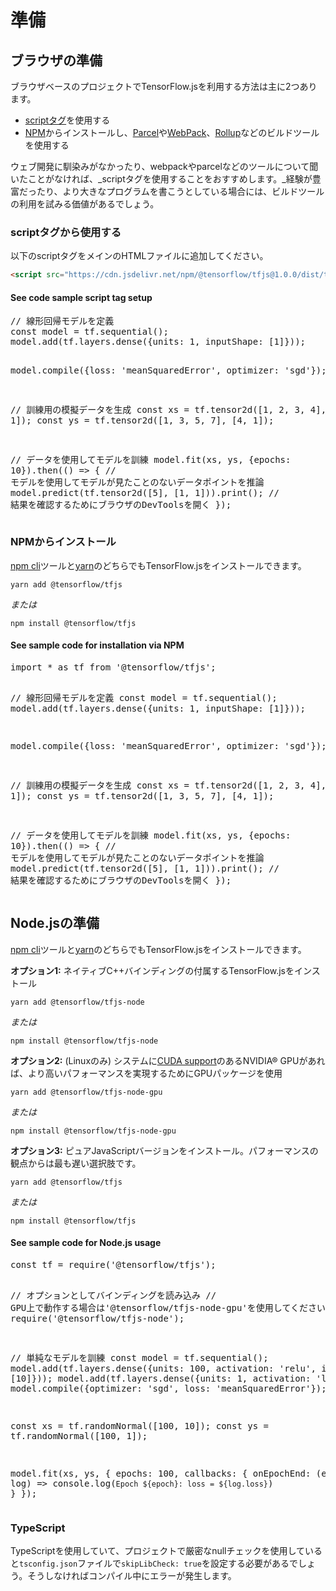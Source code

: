 # 準備

## ブラウザの準備

ブラウザベースのプロジェクトでTensorFlow.jsを利用する方法は主に2つあります。
  - [scriptタグ](https://developer.mozilla.org/en-US/docs/Learn/HTML/Howto/Use_JavaScript_within_a_webpage)を使用する
  - [NPM](https://www.npmjs.com)からインストールし、[Parcel](https://parceljs.org/)や[WebPack](https://webpack.js.org/)、[Rollup](https://rollupjs.org/guide/en)などのビルドツールを使用する

ウェブ開発に馴染みがなかったり、webpackやparcelなどのツールについて聞いたことがなければ、_scriptタグを使用することをおすすめします。_経験が豊富だったり、より大きなプログラムを書こうとしている場合には、ビルドツールの利用を試みる価値があるでしょう。

### scriptタグから使用する

以下のscriptタグをメインのHTMLファイルに追加してください。

```html
<script src="https://cdn.jsdelivr.net/npm/@tensorflow/tfjs@1.0.0/dist/tf.min.js"></script>
```

<section class="expandable">
  <h4 class="showalways">See code sample script tag setup</h4>
  <pre class="prettyprint">
// 線形回帰モデルを定義
const model = tf.sequential();
model.add(tf.layers.dense({units: 1, inputShape: [1]}));

model.compile({loss: 'meanSquaredError', optimizer: 'sgd'});

// 訓練用の模擬データを生成
const xs = tf.tensor2d([1, 2, 3, 4], [4, 1]);
const ys = tf.tensor2d([1, 3, 5, 7], [4, 1]);

// データを使用してモデルを訓練
model.fit(xs, ys, {epochs: 10}).then(() => {
  // モデルを使用してモデルが見たことのないデータポイントを推論
  model.predict(tf.tensor2d([5], [1, 1])).print();
  // 結果を確認するためにブラウザのDevToolsを開く
});
  </pre>
</section>

### NPMからインストール

[npm cli](https://docs.npmjs.com/cli/npm)ツールと[yarn](https://yarnpkg.com/en/)のどちらでもTensorFlow.jsをインストールできます。

```
yarn add @tensorflow/tfjs
```

_または_

```
npm install @tensorflow/tfjs
```

<section class="expandable">
  <h4 class="showalways">See sample code for installation via NPM</h4>
  <pre class="prettyprint">
import * as tf from '@tensorflow/tfjs';

// 線形回帰モデルを定義
const model = tf.sequential();
model.add(tf.layers.dense({units: 1, inputShape: [1]}));

model.compile({loss: 'meanSquaredError', optimizer: 'sgd'});

// 訓練用の模擬データを生成
const xs = tf.tensor2d([1, 2, 3, 4], [4, 1]);
const ys = tf.tensor2d([1, 3, 5, 7], [4, 1]);

// データを使用してモデルを訓練
model.fit(xs, ys, {epochs: 10}).then(() => {
  // モデルを使用してモデルが見たことのないデータポイントを推論
  model.predict(tf.tensor2d([5], [1, 1])).print();
  // 結果を確認するためにブラウザのDevToolsを開く
});
  </pre>
</section>


## Node.jsの準備

[npm cli](https://docs.npmjs.com/cli/npm)ツールと[yarn](https://yarnpkg.com/en/)のどちらでもTensorFlow.jsをインストールできます。

**オプション1:** ネイティブC++バインディングの付属するTensorFlow.jsをインストール

```
yarn add @tensorflow/tfjs-node
```

_または_

```
npm install @tensorflow/tfjs-node
```

**オプション2:** (Linuxのみ) システムに[CUDA support](https://www.tensorflow.org/install/install_linux#NVIDIARequirements)のあるNVIDIA® GPUがあれば、より高いパフォーマンスを実現するためにGPUパッケージを使用

```
yarn add @tensorflow/tfjs-node-gpu
```

_または_

```
npm install @tensorflow/tfjs-node-gpu
```

**オプション3:** ピュアJavaScriptバージョンをインストール。パフォーマンスの観点からは最も遅い選択肢です。

```
yarn add @tensorflow/tfjs
```

_または_

```
npm install @tensorflow/tfjs
```


<section class="expandable">
  <h4 class="showalways">See sample code for Node.js usage</h4>
  <pre class="prettyprint">
const tf = require('@tensorflow/tfjs');

// オプションとしてバインディングを読み込み
// GPU上で動作する場合は'@tensorflow/tfjs-node-gpu'を使用してください
require('@tensorflow/tfjs-node');

// 単純なモデルを訓練
const model = tf.sequential();
model.add(tf.layers.dense({units: 100, activation: 'relu', inputShape: [10]}));
model.add(tf.layers.dense({units: 1, activation: 'linear'}));
model.compile({optimizer: 'sgd', loss: 'meanSquaredError'});

const xs = tf.randomNormal([100, 10]);
const ys = tf.randomNormal([100, 1]);

model.fit(xs, ys, {
  epochs: 100,
  callbacks: {
    onEpochEnd: (epoch, log) => console.log(`Epoch ${epoch}: loss = ${log.loss}`)
  }
});
  </pre>
</section>

### TypeScript

TypeScriptを使用していて、プロジェクトで厳密なnullチェックを使用していると`tsconfig.json`ファイルで`skipLibCheck: true`を設定する必要があるでしょう。そうしなければコンパイル中にエラーが発生します。
